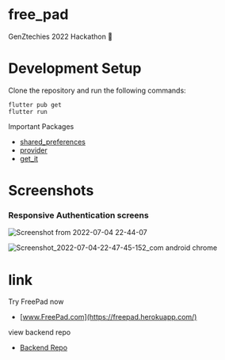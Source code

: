 # free_pad

GenZtechies 2022 Hackathon 🚀

# Development Setup
Clone the repository and run the following commands:

```
flutter pub get
flutter run
```
Important Packages
- [shared_preferences](https://pub.dev/packages/shared_preferences)
- [provider](https://pub.dev/packages/provider)
- [get_it](https://pub.dev/packages/get_it)


# Screenshots

### Responsive Authentication screens

![Screenshot from 2022-07-04 22-44-07](https://user-images.githubusercontent.com/68930312/177219139-05434e98-76d4-40f0-8d43-9e9c0173d37f.png)

![Screenshot_2022-07-04-22-47-45-152_com android chrome](https://user-images.githubusercontent.com/68930312/177219189-5088a68f-1b07-4cff-870d-5a345445af25.jpg)

# link

Try FreePad now
- [www.FreePad.com](https://freepad.herokuapp.com/)

view backend repo
- [Backend Repo](https://github.com/Adel09/freepad-django-api)

